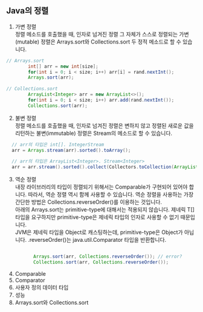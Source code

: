 ## Java의 정렬  
1. 가변 정렬  
정렬 메소드를 호출했을 때, 인자로 넘겨진 정렬 그 자체가 스스로 정렬되는 가변(mutable) 정렬은 Arrays.sort와 Collections.sort 두 정적 메소드로 할 수 있습니다.
```java
// Arrays.sort
        int[] arr = new int[size];
        for(int i = 0; i < size; i++) arr[i] = rand.nextInt();
        Arrays.sort(arr);
        
// Collections.sort
        ArrayList<Integer> arr = new ArrayList<>();
        for(int i = 0; i < size; i++) arr.add(rand.nextInt());
        Collections.sort(arr);
```
2. 불변 정렬  
정렬 메소드를 호출했을 때, 인자로 넘겨진 정렬은 변하지 않고 정렬된 새로운 값을 리턴하는 불변(immutable) 정렬은 Stream<T>의 메소드로 할 수 있습니다.
```java
  // arr의 타입은 int[]. IntegerStream
  arr = Arrays.stream(arr).sorted().toArray();
  
  // arr의 타입은 ArrayList<Integer>. Stream<Integer>
  arr = arr.stream().sorted().collect(Collectors.toCollection(ArrayList::new));
```
3. 역순 정렬  
내장 라이브러리의 타입이 정렬되기 위해서는 Comparable<T>가 구현되어 있어야 합니다. 따라서, 역순 정렬 역시 함께 사용할 수 있습니다. 역순 정렬을 사용하는 가장 간단한 방법은 Collections.reverseOrder()를 이용하는 것입니다.  
아래의 Arrays.sort는 primitive-type에 대해서는 적용되지 않습니다. 제네릭 T[] 타입을 요구하지만 primitive-type은 제네릭 타입의 인자로 사용할 수 없기 때문입니다.  
JVM은 제네릭 타입을 Object로 캐스팅하는데, primitive-type은 Object가 아닙니다. .reverseOrder()는 java.util.Comparator<T> 타입을 반환합니다.  
```java

          Arrays.sort(arr, Collections.reverseOrder()); // error?
          Collections.sort(arr, Collections.reverseOrder());
```  

4. Comparable<T>  
5. Comparator<T>  
6. 사용자 정의 데이터 타입  
7. 성능  
8. Arrays.sort와 Collections.sort  

